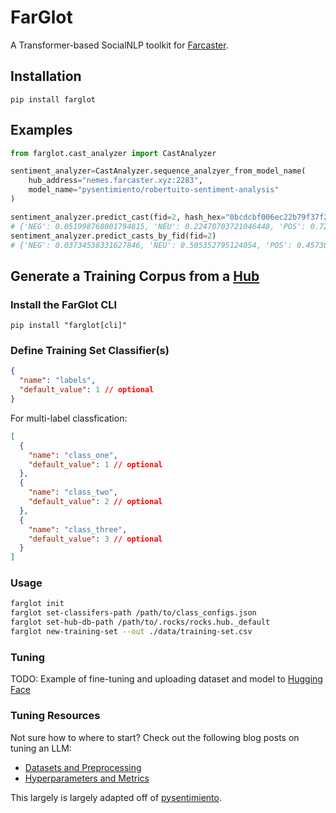 # FarGlot

A Transformer-based SocialNLP toolkit for [Farcaster](https://www.farcaster.xyz/).

## Installation

```
pip install farglot
```

## Examples

```python
from farglot.cast_analyzer import CastAnalyzer

sentiment_analyzer=CastAnalyzer.sequence_analzyer_from_model_name(
    hub_address="nemes.farcaster.xyz:2283",
    model_name="pysentimiento/robertuito-sentiment-analysis"
)

sentiment_analyzer.predict_cast(fid=2, hash_hex="0bcdcbf006ec22b79f37f2cf2a09c33413883937")
# {'NEG': 0.051998768001794815, 'NEU': 0.22470703721046448, 'POS': 0.7232941389083862}
sentiment_analyzer.predict_casts_by_fid(fid=2)
# {'NEG': 0.03734538331627846, 'NEU': 0.505352795124054, 'POS': 0.4573018550872803}
```

## Generate a Training Corpus from a [Hub](https://github.com/farcasterxyz/hub-monorepo/tree/main/apps/hubble)

### Install the FarGlot CLI

```
pip install "farglot[cli]"
```

### Define Training Set Classifier(s)

```json
{
  "name": "labels",
  "default_value": 1 // optional
}
```

For multi-label classfication:

```json
[
  {
    "name": "class_one",
    "default_value": 1 // optional
  },
  {
    "name": "class_two",
    "default_value": 2 // optional
  },
  {
    "name": "class_three",
    "default_value": 3 // optional
  }
]
```

### Usage

```sh
farglot init
farglot set-classifers-path /path/to/class_configs.json
farglot set-hub-db-path /path/to/.rocks/rocks.hub._default
farglot new-training-set --out ./data/training-set.csv
```

### Tuning

TODO: Example of fine-tuning and uploading dataset and model to [Hugging Face](https://huggingface.co/)

### Tuning Resources

Not sure how to where to start? Check out the following blog posts on tuning an LLM:

- [Datasets and Preprocessing](https://michaelhly.com/posts/tune-llm-one)
- [Hyperparameters and Metrics](https://michaelhly.com/posts/tune-llm-two)

This largely is largely adapted off of [pysentimiento](https://github.com/pysentimiento/pysentimiento).
